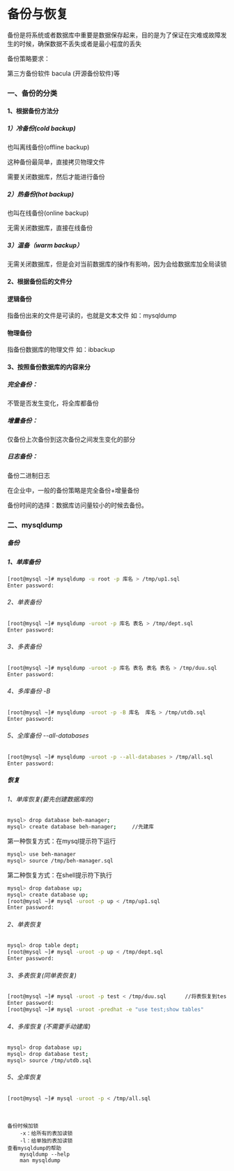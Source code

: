 # 备份与恢复

备份是将系统或者数据库中重要是数据保存起来，目的是为了保证在灾难或故障发生的时候，确保数据不丢失或者是最小程度的丢失

备份策略要求：

第三方备份软件    bacula  (开源备份软件)等

### 一、备份的分类

#### 1、根据备份方法分

##### 1）冷备份(cold backup)  

也叫离线备份(offline backup)

这种备份最简单，直接拷贝物理文件

需要关闭数据库，然后才能进行备份

##### 2）热备份(hot backup)  

也叫在线备份(online backup)

无需关闭数据库，直接在线备份

##### 3）温备（warm backup）

无需关闭数据库，但是会对当前数据库的操作有影响，因为会给数据库加全局读锁

#### 2、根据备份后的文件分

#### 逻辑备份

指备份出来的文件是可读的，也就是文本文件    如：mysqldump

#### 物理备份

指备份数据库的物理文件     如：ibbackup   

#### 3、按照备份数据库的内容来分

##### 完全备份：

不管是否发生变化，将全库都备份

##### 增量备份：

仅备份上次备份到这次备份之间发生变化的部分

##### 日志备份：

备份二进制日志



在企业中，一般的备份策略是完全备份+增量备份

备份时间的选择：数据库访问量较小的时候去备份。



### 二、mysqldump

##### 备份

##### 1、单库备份

```bash
[root@mysql ~]# mysqldump -u root -p 库名 > /tmp/up1.sql
Enter password:                      
```

######  2、单表备份

```bash
[root@mysql ~]# mysqldump -uroot -p 库名 表名 > /tmp/dept.sql
Enter password:
```

###### 3、多表备份

```bash
[root@mysql ~]# mysqldump -uroot -p 库名 表名 表名 表名 > /tmp/duu.sql
Enter password:                          
```

###### 4、多库备份    -B

```bash
[root@mysql ~]# mysqldump -uroot -p -B 库名  库名 > /tmp/utdb.sql
Enter password:
```

###### 5、全库备份    --all-databases

```bash
[root@mysql ~]# mysqldump -uroot -p --all-databases > /tmp/all.sql
Enter password: 
```

##### 恢复

###### 1、单库恢复(要先创建数据库的)

```bash
mysql> drop database beh-manager;
mysql> create database beh-manager;     //先建库
```

第一种恢复方式：在mysql提示符下运行

```bash
mysql> use beh-manager
mysql> source /tmp/beh-manager.sql
```

第二种恢复方式：在shell提示符下执行

```bash
mysql> drop database up;
mysql> create database up;   
[root@mysql ~]# mysql -uroot -p up < /tmp/up1.sql 
Enter password: 
```

###### 2、单表恢复

```bash
mysql> drop table dept;
[root@mysql ~]# mysql -uroot -p up < /tmp/dept.sql 
Enter password: 
```

###### 3、多表恢复(同单表恢复)

```bash
[root@mysql ~]# mysql -uroot -p test < /tmp/duu.sql      //将表恢复到test库中的操作
Enter password:
[root@mysql ~]# mysql -uroot -predhat -e "use test;show tables"
```

###### 4、多库恢复  (不需要手动建库)

```bash
mysql> drop database up;
mysql> drop database test;
mysql> source /tmp/utdb.sql
```

###### 5、全库恢复

```bash
[root@mysql ~]# mysql -uroot -p < /tmp/all.sql
```

​            

    备份时候加锁
    	-x：给所有的表加读锁
    	-l：给单独的表加读锁
    查看mysqldump的帮助     
    	mysqldump --help
    	man mysqldump








​    
​    